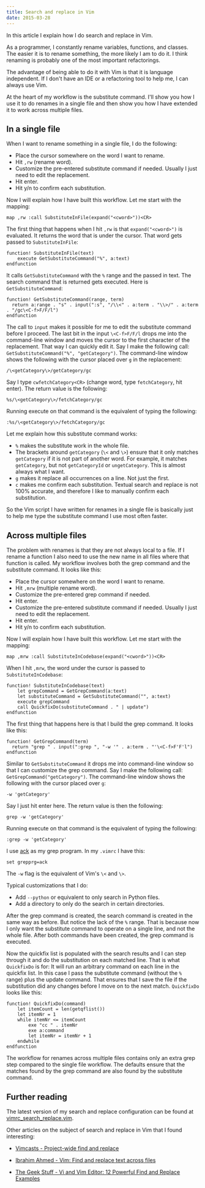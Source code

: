 ```yaml
---
title: Search and replace in Vim
date: 2015-03-28
---
```


In this article I explain how I do search and replace in Vim.

As a programmer, I constantly rename variables, functions, and classes. The
easier it is to rename something, the more likely I am to do it. I think
renaming is probably one of the most important refactorings.

The advantage of being able to do it with Vim is that it is language
independent. If I don't have an IDE or a refactoring tool to help me, I can
always use Vim.

At the heart of my workflow is the substitute command. I'll show you how I
use it to do renames in a single file and then show you how I have extended it
to work across multiple files.

## In a single file

When I want to rename something in a single file, I do the following:

* Place the cursor somewhere on the word I want to rename.
* Hit `,rw` (rename word).
* Customize the pre-entered substitute command if needed. Usually I just need
  to edit the replacement.
* Hit enter.
* Hit y/n to confirm each substitution.

Now I will explain how I have built this workflow. Let me start with the
mapping:

    map ,rw :call SubstituteInFile(expand("<cword>"))<CR>

The first thing that happens when I hit `,rw` is that `expand("<cword>")` is
evaluated. It returns the word that is under the cursor. That word gets passed
to `SubstituteInFile`:

    function! SubstituteInFile(text)
        execute GetSubstituteCommand("%", a:text)
    endfunction

It calls `GetSubstituteCommand` with the `%` range and the passed in text. The
search command that is returned gets executed. Here is `GetSubstituteCommand`:

    function! GetSubstituteCommand(range, term)
      return a:range . "s" . input(":s", "/\\<" . a:term . "\\>/" . a:term . "/gc\<C-f>F/F/l")
    endfunction

The call to `input` makes it possible for me to edit the substitute command
before I proceed. The last bit in the input `\<C-f>F/F/l` drops me into the
command-line window and moves the cursor to the first character of the
replacement. That way I can quickly edit it. Say I make the following call:
`GetSubstituteCommand("%", "getCategory")`. The command-line window shows the
following with the cursor placed over `g` in the replacement:

    /\<getCategory\>/getCategory/gc

Say I type `cwfetchCategory<CR>` (change word, type `fetchCategory`, hit
enter). The return value is the following:

    %s/\<getCategory\>/fetchCategory/gc

Running execute on that command is the equivalent of typing the following:

    :%s/\<getCategory\>/fetchCategory/gc

Let me explain how this substitute command works:

* `%` makes the substitute work in the whole file.
* The brackets around `getCategory` (`\<` and `\>`) ensure that it only matches
  `getCategory` if it is not part of another word. For example, it matches
  `getCategory`, but not `getCategoryId` or `ungetCategory`. This is almost
  always what I want.
* `g` makes it replace all occurrences on a line. Not just the first.
* `c` makes me confirm each substitution. Textual search and replace is not
  100% accurate, and therefore I like to manually confirm each substitution.

So the Vim script I have written for renames in a single file is basically just
to help me type the substitute command I use most often faster.

## Across multiple files

The problem with renames is that they are not always local to a file. If I
rename a function I also need to use the new name in all files where that
function is called. My workflow involves both the grep command and the
substitute command. It looks like this:

* Place the cursor somewhere on the word I want to rename.
* Hit `,mrw` (multiple rename word).
* Customize the pre-entered grep command if needed.
* Hit enter.
* Customize the pre-entered substitute command if needed. Usually I just need
  to edit the replacement.
* Hit enter.
* Hit y/n to confirm each substitution.

Now I will explain how I have built this workflow. Let me start with the
mapping:

    map ,mrw :call SubstituteInCodebase(expand("<cword>"))<CR>

When I hit `,mrw`, the word under the cursor is passed to
`SubstituteInCodebase`:

    function! SubstituteInCodebase(text)
        let grepCommand = GetGrepCommand(a:text)
        let substituteCommand = GetSubstituteCommand("", a:text)
        execute grepCommand
        call QuickfixDo(substituteCommand . " | update")
    endfunction

The first thing that happens here is that I build the grep command. It looks
like this:

    function! GetGrepCommand(term)
      return "grep " . input(":grep ", "-w '" . a:term . "'\<C-f>F'F'l")
    endfunction

Similar to `GetSubstituteCommand` it drops me into command-line window so that
I can customize the grep command. Say I make the following call:
`GetGrepCommand("getCategory")`. The command-line window shows the following
with the cursor placed over `g`:

    -w 'getCategory'

Say I just hit enter here. The return value is then the following:

    grep -w 'getCategory'

Running execute on that command is the equivalent of typing the following:

    :grep -w 'getCategory'

I use [ack](http://beyondgrep.com/) as my grep program. In my `.vimrc` I have
this:

    set grepprg=ack

The `-w` flag is the equivalent of Vim's `\<` and `\>`.

Typical customizations that I do:

* Add `--python` or equivalent to only search in Python files.
* Add a directory to only do the search in certain directories.

After the grep command is created, the search command is created in the same
way as before. But notice the lack of the `%` range. That is because now I only
want the substitute command to operate on a single line, and not the whole
file. After both commands have been created, the grep command is executed.

Now the quickfix list is populated with the search results and I can step
through it and do the substitution on each matched line. That is what
`QuickfixDo` is for: It will run an arbitrary command on each line in the
quickfix list. In this case I pass the substitute command (without the `%`
range) plus the update command.  That ensures that I save the file if the
substitution did any changes before I move on to the next match. `QuickfixDo`
looks like this:

    function! QuickfixDo(command)
        let itemCount = len(getqflist())
        let itemNr = 1
        while itemNr <= itemCount
            exe "cc " . itemNr
            exe a:command
            let itemNr = itemNr + 1
        endwhile
    endfunction

The workflow for renames across multiple files contains only an extra grep step
compared to the single file workflow. The defaults ensure that the matches
found by the grep command are also found by the substitute command.

## Further reading

The latest version of my search and replace configuration can be found at
[vimrc_search_replace.vim](https://github.com/rickardlindberg/dotfiles/blob/master/.vim/vimrc_search_replace.vim).

Other articles on the subject of search and replace in Vim that I found
interesting:

* [Vimcasts - Project-wide find and replace](http://vimcasts.org/episodes/project-wide-find-and-replace/)

* [Ibrahim Ahmed - Vim: Find and replace text across files](http://www.ibrahim-ahmed.com/2008/01/find-and-replace-in-multiple-files-in.html)

* [The Geek Stuff - Vi and Vim Editor: 12 Powerful Find and Replace Examples](http://www.thegeekstuff.com/2009/04/vi-vim-editor-search-and-replace-examples/)

